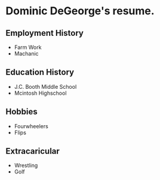 # Dominic DeGeorge's resume.

## Employment History
- Farm Work
- Machanic

## Education History
- J.C. Booth Middle School
- Mcintosh Highschool 

## Hobbies
- Fourwheelers
- Flips

## Extracaricular
- Wrestling
- Golf
